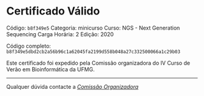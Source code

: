 # Certificado Válido

Código: `b8f349e5`
Categoria: minicurso
Curso: NGS - Next Generation Sequencing
Carga Horária: 2
Edição: 2020


Código completo: `b8f349e5dbd2cb2a56b96c1a62045fa2199d558b048a27c332500066a1c29b03`


Este certificado foi expedido pela Comissão organizadora do IV Curso de Verão em Bioinformática da UFMG.

----

Qualquer dúvida contacte a [_Comissão Organizadora_](<mailto:cursobioinfoufmg@gmail.com$subject=[Certificados]>)

